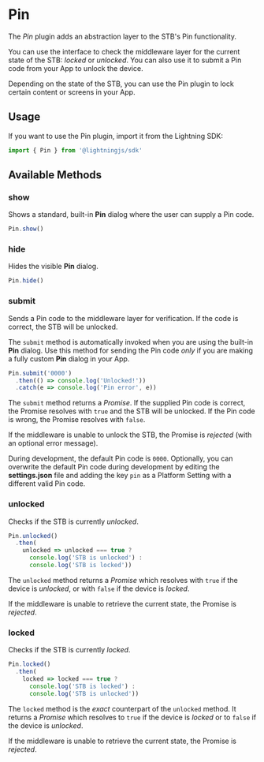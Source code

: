 # Pin

The *Pin* plugin adds an abstraction layer to the STB's Pin functionality.

You can use the interface to check the middleware layer for the current state of the STB: *locked* or *unlocked*. You can also use it to submit a Pin code from your App to unlock the device.

Depending on the  state of the STB, you can use the Pin plugin to lock certain content or screens in your App.

## Usage

If you want to use the Pin plugin, import it from the Lightning SDK:

```js
import { Pin } from '@lightningjs/sdk'
```

## Available Methods

### show

Shows a standard, built-in **Pin** dialog where the user can supply a Pin code.

```js
Pin.show()
```

### hide

Hides the visible **Pin** dialog.

```js
Pin.hide()
```

### submit

Sends a Pin code to the middleware layer for verification. If the code is correct, the STB will be unlocked.

The `submit` method is automatically invoked when you are using the built-in **Pin** dialog. Use this method for sending the Pin code *only* if you are making a fully custom **Pin** dialog in your App.

```js
Pin.submit('0000')
  .then(() => console.log('Unlocked!'))
  .catch(e => console.log('Pin error', e))
```

The `submit` method returns a *Promise*. If the supplied Pin code is correct, the Promise resolves with `true` and the STB will be unlocked. If the Pin code is wrong, the Promise resolves with `false`.

If the middleware is unable to unlock the STB, the Promise is *rejected* (with an optional error message).

During development, the default Pin code is  `0000`. Optionally, you can overwrite the default Pin code during development by editing the **settings.json** file and adding the key `pin` as a Platform Setting with a different valid Pin code.

### unlocked

Checks if the STB is currently *unlocked*.

```js
Pin.unlocked()
  .then(
    unlocked => unlocked === true ?
      console.log('STB is unlocked') :
      console.log('STB is locked'))
```

The `unlocked` method returns a *Promise* which resolves with `true` if the device is *unlocked*, or with `false` if the device is *locked*.

If the middleware is unable to retrieve the current state, the Promise is *rejected*.

### locked

Checks if the STB is currently *locked*.

```js
Pin.locked()
  .then(
    locked => locked === true ?
      console.log('STB is locked') :
      console.log('STB is unlocked'))
```

The `locked` method is the *exact* counterpart of the `unlocked` method. It returns a *Promise* which resolves to `true` if
the device is *locked* or to `false` if the device is *unlocked*.

If the middleware is unable to retrieve the current state, the Promise is *rejected*.
